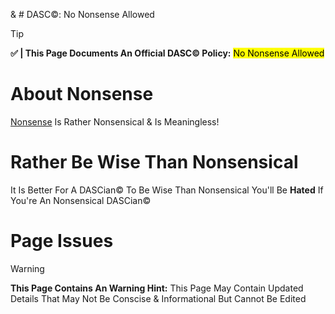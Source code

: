 & # DASC©: No Nonsense Allowed
> [!TIP]
> **✅ | This Page Documents An Official DASC© Policy:** <mark>No Nonsense Allowed
# About Nonsense
[Nonsense](https://www.gettyimages.ie/search/2/imagephrase=stupid+kid) Is Rather Nonsensical & Is Meaningless!
# Rather Be Wise Than Nonsensical
It Is Better For A DASCian© To Be Wise Than Nonsensical You'll Be **Hated** If You're An Nonsensical DASCian©
# Page Issues
> [!WARNING]
> **This Page Contains An Warning Hint:** This Page May Contain Updated Details That May Not Be Conscise & Informational But Cannot Be Edited
